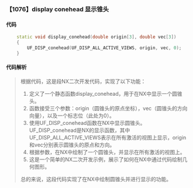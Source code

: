 ### 【1076】display conehead 显示锥头

#### 代码

```cpp
    static void display_conehead(double origin[3], double vec[3])  
    {  
        UF_DISP_conehead(UF_DISP_ALL_ACTIVE_VIEWS, origin, vec, 0);  
    }

```

#### 代码解析

> 根据代码，这是段NX二次开发代码，实现了以下功能：
>
> 1. 定义了一个静态函数display_conehead，用于在NX中显示一个圆锥头。
> 2. 函数接受三个参数：origin（圆锥头的原点坐标），vec（圆锥头的方向向量），以及一个标志位（此处为0）。
> 3. 使用UF_DISP_conehead函数在NX中显示圆锥头。UF_DISP_conehead是NX的显示函数，其中UF_DISP_ALL_ACTIVE_VIEWS表示在所有激活的视图上显示，origin和vec分别表示圆锥头的原点和方向。
> 4. 根据参数，在NX中绘制了一个圆锥头，并显示在所有激活的视图上。
> 5. 这是一个简单的NX二次开发示例，展示了如何在NX中通过代码绘制几何图形。
>
> 总的来说，这段代码实现了在NX中绘制圆锥头并进行显示的功能。
>
